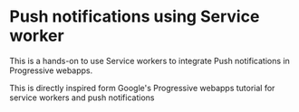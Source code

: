 # Push notifications using Service worker

This is a hands-on to use Service workers to integrate Push notifications in Progressive webapps.

This is directly inspired form Google's Progressive webapps tutorial for service workers and push notifications